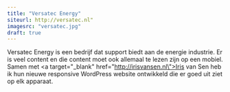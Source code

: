 ```yaml
---
title: "Versatec Energy"
siteurl: http://versatec.nl"
imagesrc: "versatec.jpg"
draft: true
---
```

Versatec Energy is een bedrijf dat support biedt aan de energie industrie. Er is veel content en die content moet ook allemaal te lezen zijn op een mobiel. Samen met <a target=\"_blank\" href=\"http://irisvansen.nl\">Iris van Sen</a> heb ik hun nieuwe responsive WordPress website ontwikkeld die er goed uit ziet op elk apparaat.
